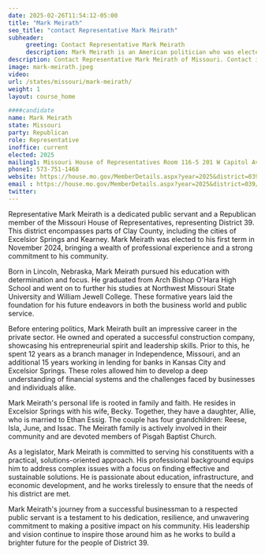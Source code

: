 ```yaml
---
date: 2025-02-26T11:54:12-05:00
title: "Mark Meirath"
seo_title: "contact Representative Mark Meirath"
subheader:
     greeting: Contact Representative Mark Meirath
     description: Mark Meirath is an American politician who was elected member of the Missouri House of Representatives for the 39th district in 2024. This district encompasses parts of Clay County, including the cities of Excelsior Springs and Kearney.
description: Contact Representative Mark Meirath of Missouri. Contact information for Mark Meirath includes email address, phone number, and mailing address.
image: mark-meirath.jpeg
video:
url: /states/missouri/mark-meirath/
weight: 1
layout: course_home

####candidate
name: Mark Meirath
state: Missouri
party: Republican
role: Representative
inoffice: current
elected: 2025
mailing1: Missouri House of Representatives Room 116-5 201 W Capitol Ave Jefferson City, MO 65101
phone1: 573-751-1468
website: https://house.mo.gov/MemberDetails.aspx?year=2025&district=039/
email : https://house.mo.gov/MemberDetails.aspx?year=2025&district=039/
twitter: 
---
```

Representative Mark Meirath is a dedicated public servant and a Republican member of the Missouri House of Representatives, representing District 39. This district encompasses parts of Clay County, including the cities of Excelsior Springs and Kearney. Mark Meirath was elected to his first term in November 2024, bringing a wealth of professional experience and a strong commitment to his community.

Born in Lincoln, Nebraska, Mark Meirath pursued his education with determination and focus. He graduated from Arch Bishop O'Hara High School and went on to further his studies at Northwest Missouri State University and William Jewell College. These formative years laid the foundation for his future endeavors in both the business world and public service.

Before entering politics, Mark Meirath built an impressive career in the private sector. He owned and operated a successful construction company, showcasing his entrepreneurial spirit and leadership skills. Prior to this, he spent 12 years as a branch manager in Independence, Missouri, and an additional 15 years working in lending for banks in Kansas City and Excelsior Springs. These roles allowed him to develop a deep understanding of financial systems and the challenges faced by businesses and individuals alike.

Mark Meirath's personal life is rooted in family and faith. He resides in Excelsior Springs with his wife, Becky. Together, they have a daughter, Allie, who is married to Ethan Essig. The couple has four grandchildren: Reese, Isla, June, and Issac. The Meirath family is actively involved in their community and are devoted members of Pisgah Baptist Church.

As a legislator, Mark Meirath is committed to serving his constituents with a practical, solutions-oriented approach. His professional background equips him to address complex issues with a focus on finding effective and sustainable solutions. He is passionate about education, infrastructure, and economic development, and he works tirelessly to ensure that the needs of his district are met.

Mark Meirath's journey from a successful businessman to a respected public servant is a testament to his dedication, resilience, and unwavering commitment to making a positive impact on his community. His leadership and vision continue to inspire those around him as he works to build a brighter future for the people of District 39.
